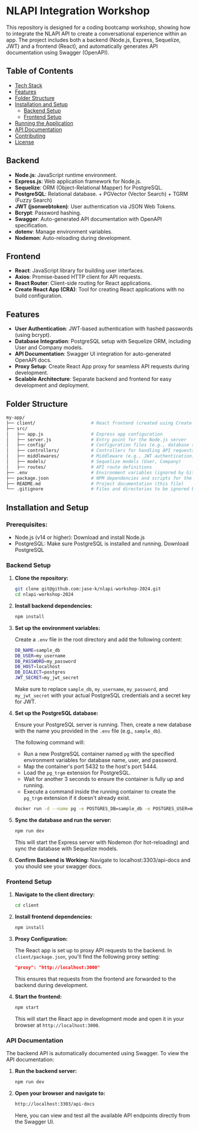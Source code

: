 # NLAPI Integration Workshop
This repository is designed for a coding bootcamp workshop, showing how to integrate the NLAPI API to create a conversational experience within an app. The project includes both a backend (Node.js, Express, Sequelize, JWT) and a frontend (React), and automatically generates API documentation using Swagger (OpenAPI).

## Table of Contents
- [Tech Stack](#tech-stack)
- [Features](#features)
- [Folder Structure](#folder-structure)
- [Installation and Setup](#installation-and-setup)
  - [Backend Setup](#backend-setup)
  - [Frontend Setup](#frontend-setup)
- [Running the Application](#running-the-application)
- [API Documentation](#api-documentation)
- [Contributing](#contributing)
- [License](#license)

## Backend

- **Node.js**: JavaScript runtime environment.
- **Express.js**: Web application framework for Node.js.
- **Sequelize**: ORM (Object-Relational Mapper) for PostgreSQL.
- **PostgreSQL**: Relational database. + PGVector (Vector Search) + TGRM (Fuzzy Search)
- **JWT (jsonwebtoken)**: User authentication via JSON Web Tokens.
- **Bcrypt**: Password hashing.
- **Swagger**: Auto-generated API documentation with OpenAPI specification.
- **dotenv**: Manage environment variables.
- **Nodemon**: Auto-reloading during development.

## Frontend

- **React**: JavaScript library for building user interfaces.
- **Axios**: Promise-based HTTP client for API requests.
- **React Router**: Client-side routing for React applications.
- **Create React App (CRA)**: Tool for creating React applications with no build configuration.

## Features

- **User Authentication**: JWT-based authentication with hashed passwords (using bcrypt).
- **Database Integration**: PostgreSQL setup with Sequelize ORM, including User and Company models.
- **API Documentation**: Swagger UI integration for auto-generated OpenAPI docs.
- **Proxy Setup**: Create React App proxy for seamless API requests during development.
- **Scalable Architecture**: Separate backend and frontend for easy development and deployment.

## Folder Structure
```bash
my-app/
├── client/                     # React frontend (created using Create React App)
├── src/
│   ├── app.js                  # Express app configuration
│   ├── server.js               # Entry point for the Node.js server
│   ├── config/                 # Configuration files (e.g., database setup)
│   ├── controllers/            # Controllers for handling API requests
│   ├── middlewares/            # Middleware (e.g., JWT authentication)
│   ├── models/                 # Sequelize models (User, Company)
│   ├── routes/                 # API route definitions
├── .env                        # Environment variables (ignored by Git)
├── package.json                # NPM dependencies and scripts for the backend
├── README.md                   # Project documentation (this file)
└── .gitignore                  # Files and directories to be ignored by Git
```

## Installation and Setup

### Prerequisites:
- Node.js (v14 or higher): Download and install Node.js
- PostgreSQL: Make sure PostgreSQL is installed and running. Download PostgreSQL

### Backend Setup

1. **Clone the repository:**

    ```bash
    git clone git@github.com:jase-k/nlapi-workshop-2024.git
    cd nlapi-workshop-2024
    ```

2. **Install backend dependencies:**

    ```bash
    npm install
    ```

3. **Set up the environment variables:**

    Create a `.env` file in the root directory and add the following content:

    ```bash
    DB_NAME=sample_db
    DB_USER=my_username
    DB_PASSWORD=my_password
    DB_HOST=localhost
    DB_DIALECT=postgres
    JWT_SECRET=my_jwt_secret
    ```

    Make sure to replace `sample_db`, `my_username`, `my_password`, and `my_jwt_secret` with your actual PostgreSQL credentials and a secret key for JWT.

4. **Set up the PostgreSQL database:**

    Ensure your PostgreSQL server is running. Then, create a new database with the name you provided in the `.env` file (e.g., `sample_db`).

    The following command will:
    - Run a new PostgreSQL container named `pg` with the specified environment variables for database name, user, and password.
    - Map the container's port 5432 to the host's port 5444.
    - Load the `pg_trgm` extension for PostgreSQL.
    - Wait for another 3 seconds to ensure the container is fully up and running.
    - Execute a command inside the running container to create the `pg_trgm` extension if it doesn't already exist.

    ```bash
    docker run -d --name pg -e POSTGRES_DB=sample_db -e POSTGRES_USER=my_username -e POSTGRES_PASSWORD=my_password -p 5444:5432 postgres:latest -c 'shared_preload_libraries=pg_trgm' && sleep 3 && docker exec pg psql -U my_username -d sample_db -c 'CREATE EXTENSION IF NOT EXISTS pg_trgm;'
    ```

5. **Sync the database and run the server:**

    ```bash
    npm run dev
    ```

    This will start the Express server with Nodemon (for hot-reloading) and sync the database with Sequelize models.

6. **Confirm Backend is Working:**
Navigate to localhost:3303/api-docs and you should see your swagger docs. 

### Frontend Setup

1. **Navigate to the client directory:**

    ```bash
    cd client
    ```

2. **Install frontend dependencies:**

    ```bash
    npm install
    ```

3. **Proxy Configuration:**

    The React app is set up to proxy API requests to the backend. In `client/package.json`, you'll find the following proxy setting:

    ```json
    "proxy": "http://localhost:3000"
    ```

    This ensures that requests from the frontend are forwarded to the backend during development.

4. **Start the frontend:**

    ```bash
    npm start
    ```

    This will start the React app in development mode and open it in your browser at `http://localhost:3000`.


### API Documentation

The backend API is automatically documented using Swagger. To view the API documentation:

1. **Run the backend server:**

    ```bash
    npm run dev
    ```

2. **Open your browser and navigate to:**

    ```bash
    http://localhost:3303/api-docs
    ```

    Here, you can view and test all the available API endpoints directly from the Swagger UI.


